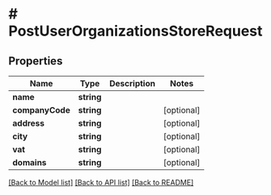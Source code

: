 # # PostUserOrganizationsStoreRequest

## Properties

Name | Type | Description | Notes
------------ | ------------- | ------------- | -------------
**name** | **string** |  |
**companyCode** | **string** |  | [optional]
**address** | **string** |  | [optional]
**city** | **string** |  | [optional]
**vat** | **string** |  | [optional]
**domains** | **string** |  | [optional]

[[Back to Model list]](../../README.md#models) [[Back to API list]](../../README.md#endpoints) [[Back to README]](../../README.md)

